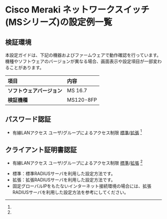 # Cisco Meraki ネットワークスイッチ(MSシリーズ)の設定例一覧

## 検証環境

本設定ガイドは、下記の機器およびファームウェアで動作確認を行っています。  
機種やソフトウェアのバージョンが異なる場合、画面表示や設定項目が一部変わることがあります。

| **項目** | **内容** |
| :--- | :--- |
| **ソフトウェアバージョン** | MS 16.7 |
| **検証機種** | MS120-8FP |

## パスワード認証
* 有線LANアクセス ユーザ/グループによるアクセス制限 [標準](./networkauth-group-password.md)/[拡張](./networkauth-group-password-adv.md) [^1]

## クライアント証明書認証
* 有線LANアクセス ユーザ/グループによるアクセス制限 [標準](./networkauth-group-cert.md)/[拡張](./networkauth-group-cert-adv.md) [^1]
  
[^1]:
  * 標準：標準RADIUSサーバを利用した設定方法です。
  * 拡張：拡張RADIUSサーバを利用した設定方法です。
  * 固定グローバルIPをもたないインターネット接続環境の場合には、拡張RADIUSサーバを利用した設定方法を参考にしてください。